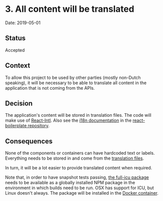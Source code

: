 # 3. All content will be translated

Date: 2019-05-01

## Status

Accepted

## Context

To allow this project to be used by other parties (mostly non-Dutch speaking), it will be necessary to be able to translate all content in the application that is not coming from the APIs.

## Decision

The application's content will be stored in translation files. The code will make use of [React-Intl](https://github.com/formatjs/react-intl). Also see the [i18n documentation](https://github.com/react-boilerplate/react-boilerplate/blob/master/docs/js/i18n.md) in the [react-boilerplate repository](https://github.com/react-boilerplate/react-boilerplate).

## Consequences

None of the components or containers can have hardcoded text or labels. Everything needs to be stored in and come from the [translation files](../../app/translations).

In turn, it will be a lot easier to provide translated content when required.

Note that, in order to have snapshot tests passing, [the full-icu package](https://www.npmjs.com/package/full-icu) needs to be available as a globally installed NPM package in the environment in which builds need to be run. OSX has support for ICU, but Linux doesn't always. The package will be installed in the [Docker container](../../Dockerfile#L31).
